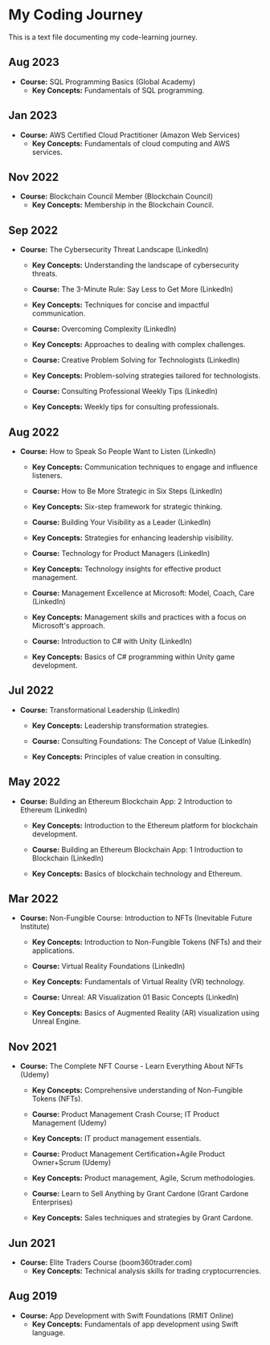 # My Coding Journey
This is a text file documenting my code-learning journey.

## Aug 2023
- **Course:** SQL Programming Basics (Global Academy)
  - **Key Concepts:** Fundamentals of SQL programming.

## Jan 2023
- **Course:** AWS Certified Cloud Practitioner (Amazon Web Services)
  - **Key Concepts:** Fundamentals of cloud computing and AWS services.

## Nov 2022
- **Course:** Blockchain Council Member (Blockchain Council)
  - **Key Concepts:** Membership in the Blockchain Council.

## Sep 2022
- **Course:** The Cybersecurity Threat Landscape (LinkedIn)
  - **Key Concepts:** Understanding the landscape of cybersecurity threats.

  - **Course:** The 3-Minute Rule: Say Less to Get More (LinkedIn)
  - **Key Concepts:** Techniques for concise and impactful communication.

  - **Course:** Overcoming Complexity (LinkedIn)
  - **Key Concepts:** Approaches to dealing with complex challenges.

  - **Course:** Creative Problem Solving for Technologists (LinkedIn)
  - **Key Concepts:** Problem-solving strategies tailored for technologists.

  - **Course:** Consulting Professional Weekly Tips (LinkedIn)
  - **Key Concepts:** Weekly tips for consulting professionals.

## Aug 2022
- **Course:** How to Speak So People Want to Listen (LinkedIn)
  - **Key Concepts:** Communication techniques to engage and influence listeners.

  - **Course:** How to Be More Strategic in Six Steps (LinkedIn)
  - **Key Concepts:** Six-step framework for strategic thinking.

  - **Course:** Building Your Visibility as a Leader (LinkedIn)
  - **Key Concepts:** Strategies for enhancing leadership visibility.

  - **Course:** Technology for Product Managers (LinkedIn)
  - **Key Concepts:** Technology insights for effective product management.

  - **Course:** Management Excellence at Microsoft: Model, Coach, Care (LinkedIn)
  - **Key Concepts:** Management skills and practices with a focus on Microsoft's approach.

  - **Course:** Introduction to C# with Unity (LinkedIn)
  - **Key Concepts:** Basics of C# programming within Unity game development.

## Jul 2022
- **Course:** Transformational Leadership (LinkedIn)
  - **Key Concepts:** Leadership transformation strategies.

  - **Course:** Consulting Foundations: The Concept of Value (LinkedIn)
  - **Key Concepts:** Principles of value creation in consulting.

## May 2022
- **Course:** Building an Ethereum Blockchain App: 2 Introduction to Ethereum (LinkedIn)
  - **Key Concepts:** Introduction to the Ethereum platform for blockchain development.

  - **Course:** Building an Ethereum Blockchain App: 1 Introduction to Blockchain (LinkedIn)
  - **Key Concepts:** Basics of blockchain technology and Ethereum.

## Mar 2022
- **Course:** Non-Fungible Course: Introduction to NFTs (Inevitable Future Institute)
  - **Key Concepts:** Introduction to Non-Fungible Tokens (NFTs) and their applications.

  - **Course:** Virtual Reality Foundations (LinkedIn)
  - **Key Concepts:** Fundamentals of Virtual Reality (VR) technology.

  - **Course:** Unreal: AR Visualization 01 Basic Concepts (LinkedIn)
  - **Key Concepts:** Basics of Augmented Reality (AR) visualization using Unreal Engine.

## Nov 2021
- **Course:** The Complete NFT Course - Learn Everything About NFTs (Udemy)
  - **Key Concepts:** Comprehensive understanding of Non-Fungible Tokens (NFTs).

  - **Course:** Product Management Crash Course; IT Product Management (Udemy)
  - **Key Concepts:** IT product management essentials.

  - **Course:** Product Management Certification+Agile Product Owner+Scrum (Udemy)
  - **Key Concepts:** Product management, Agile, Scrum methodologies.

  - **Course:** Learn to Sell Anything by Grant Cardone (Grant Cardone Enterprises)
  - **Key Concepts:** Sales techniques and strategies by Grant Cardone.

## Jun 2021
- **Course:** Elite Traders Course (boom360trader.com)
  - **Key Concepts:** Technical analysis skills for trading cryptocurrencies.

## Aug 2019
- **Course:** App Development with Swift Foundations (RMIT Online)
  - **Key Concepts:** Fundamentals of app development using Swift language.
